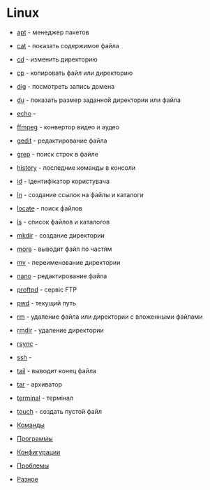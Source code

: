 # Linux

- [apt](apt) - менеджер пакетов
- [cat](cat) - показать содержимое файла
- [cd](cd) - изменить директорию
- [cp](cp) - копировать файл или директорию
- [dig](dig) - посмотреть запись домена
- [du](du) - показать размер заданной директории или файла
- [echo](echo) -
- [ffmpeg](ffmpeg) - конвертор видео и аудео
- [gedit](gedit) - редактирование файла
- [grep](grep) - поиск строк в файле
- [history](history) - последние команды в консоли
- [id](id) - ідентифікатор користувача
- [ln](ln) - создание ссылок на файлы и каталоги
- [locate](locate) - поиск файлов
- [ls](ls) - список файлов и каталогов
- [mkdir](mkdir) - создание директории
- [more](more) - выводит файл по частям
- [mv](mv) - переименование директории
- [nano](nano) - редактирование файла
- [proftpd](proftpd) - сервіс FTP
- [pwd](pwd) - текущий путь
- [rm](rm) - удаление файла или директории с вложенными файлами
- [rmdir](rmdir) - удаление директории
- [rsync](rsync) -
- [ssh](ssh) -
- [tail](tail) - выводит конец файла
- [tar](tar) - архиватор
- [terminal](terminal) - термінал
- [touch](touch) - создать пустой файл


- [Команды](command)
- [Программы](soft)
- [Конфигурации](config)
- [Проблемы](trouble)
- [Разное](other)
